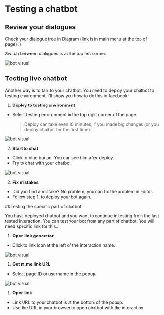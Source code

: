 # Testing a chatbot

## Review your dialogues

  Check your dialogue tree in Diagram (link is in main menu at the top of page) :)

  Switch between dialogues is at the top left corner.

  ![bot visual](../testing/0.png)

## Testing live chatbot

Another way is to talk to your chatbot. You need to deploy your chatbot to testing environment. I'll show you how to do this in facebook:

1. **Deploy to testing environment**

  - Select testing environment in the top right corner of the page.

    > Deploy can take even 10 minutes, if you made big changes (or you deploy chatbot for the first time).

  ![bot visual](../testing/testing1.png)

2. **Start to chat**

  - Click to blue button. You can see him after deploy.
  - Try to chat with your chatbot.

  ![bot visual](../testing/testing2.png)

2. **Fix mistakes**

  - Did you find a mistake? No problem, you can fix the problem in editor.
  - Follow step 1. to deploy your bot again.

##Testing the specific part of chatbot

You have deployed chatbot and you want to continue in testing from the last tested interaction. You can test your bot from any part of chatbot. You will need specific link for this...

1. **Open link generator**

  - Click to link icon at the left of the interaction name.

  ![bot visual](../testing/testinglink1.png)

1. **Get m.me link URL**

  - Select page ID or username in the popup.

  ![bot visual](../testing/testinglink2.png)

1. **Open link**

  - Link URL to your chatbot is at the bottom of the popup.
  - Use the URL in your browser to open chatbot with the interaction.


